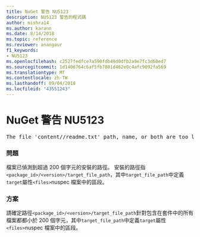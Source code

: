 ```yaml
---
title: NuGet 警告 NU5123
description: NU5123 警告的程式碼
author: mishra14
ms.author: karann
ms.date: 8/14/2018
ms.topic: reference
ms.reviewer: anangaur
f1_keywords:
- NU5123
ms.openlocfilehash: c2527fedfce7a590fdb49d0dfb2a9e7fc3d60ed7
ms.sourcegitcommit: 1d1406764c6af5fb7801d462e0c4afc9092fa569
ms.translationtype: MT
ms.contentlocale: zh-TW
ms.lasthandoff: 09/04/2018
ms.locfileid: "43551243"
---
```

# <a name="nuget-warning-nu5123"></a>NuGet 警告 NU5123
<pre>The file 'content/<LongPath>/readme.txt' path, name, or both are too long. Your package might not work without long file path support. Please shorten the file path or file name.</pre>

### <a name="issue"></a>問題

檔案已偵測到超過 200 個字元的安裝的路徑。 安裝的路徑指`<package_id>/<version>/target_file_path`，其中`target_file_path`中定義`target`屬性`<files>`nuspec 檔案中的區段。


### <a name="solution"></a>方案

請確定路徑`<package_id>/<version>/target_file_path`針對包含在套件中的所有檔案都都小於 200 個字元，其中`target_file_path`中定義`target`屬性`<files>`nuspec 檔案中的區段。

